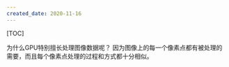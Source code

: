 ```yaml
---
created_date: 2020-11-16
---
```


[TOC]

为什么GPU特别擅长处理图像数据呢？
因为图像上的每一个像素点都有被处理的需要，而且每个像素点处理的过程和方式都十分相似。
